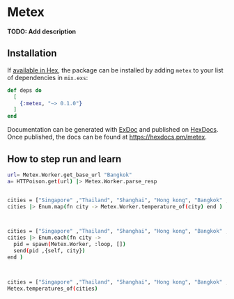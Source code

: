 # Metex

**TODO: Add description**

## Installation

If [available in Hex](https://hex.pm/docs/publish), the package can be installed
by adding `metex` to your list of dependencies in `mix.exs`:

```elixir
def deps do
  [
    {:metex, "~> 0.1.0"}
  ]
end
```

Documentation can be generated with [ExDoc](https://github.com/elixir-lang/ex_doc)
and published on [HexDocs](https://hexdocs.pm). Once published, the docs can
be found at <https://hexdocs.pm/metex>.

## How to step run and learn

```sh
url= Metex.Worker.get_base_url "Bangkok"
a= HTTPoison.get(url) |> Metex.Worker.parse_resp


cities = ["Singapore" ,"Thailand", "Shanghai", "Hong kong", "Bangkok" , "Phuket"]
cities |> Enum.map(fn city -> Metex.Worker.temperature_of(city) end )



cities = ["Singapore" ,"Thailand", "Shanghai", "Hong kong", "Bangkok" , "Phuket"]
cities |> Enum.each(fn city ->
  pid = spawn(Metex.Worker, :loop, [])
  send(pid ,{self, city})
end )



cities = ["Singapore" ,"Thailand", "Shanghai", "Hong kong", "Bangkok" , "Phuket", "test"]
Metex.temperatures_of(cities)



```
